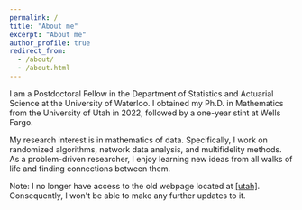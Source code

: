 ```yaml
---
permalink: /
title: "About me"
excerpt: "About me"
author_profile: true
redirect_from: 
  - /about/
  - /about.html
---
```

<p>
I am a Postdoctoral Fellow in the Department of Statistics and Actuarial Science at the University of Waterloo. I obtained my Ph.D. in Mathematics from the University of Utah in 2022, followed by a one-year stint at Wells Fargo.
</p>

<p>
My research interest is in mathematics of data. Specifically, I work on randomized algorithms, network data analysis, and multifidelity methods. As a problem-driven researcher, I enjoy learning new ideas from all walks of life and finding connections between them. 
</p>

<p>
Note: I no longer have access to the old webpage located at <a href="https://www.math.utah.edu/~yxu/">[utah]</a>. Consequently, I won't be able to make any further updates to it.
</p>

<p>




</p>


<p>

  
</p>


<p>


  
</p>




<script type='text/javascript' id='clustrmaps' src='//cdn.clustrmaps.com/map_v2.js?cl=080808&w=230&t=n&d=2oex5D8qKbBfWJUKlE7fKLMjNMnbSwuTVbAniKBUy8w&co=ffffff&cmo=3acc3a&cmn=ff5353&ct=808080'></script>
